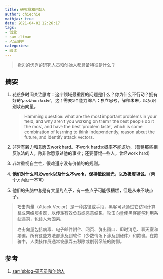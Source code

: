 ```yaml
---
title: 研究员和创始人
author: chiechie
mathjax: true
date: 2021-04-02 12:26:17
tags:
- 创业
- sam altman
- 人生哲学
categories:
- 阅读
---
```


> 身边的优秀的研究人员和创始人都具备特征是什么？

## 摘要
1. 花很多时间关注思考：这个领域最重要的问题是什么？你为什么不行动？拥有好的‘problem taste’，这个需要3个能力综合：独立思考，解释未来，以及识别攻击向量。
   
   > Hamming question: what are the most important problems in your field, and why aren’t you working on them?
   > the best people do it the most, and have the best ‘problem taste’, which is some combination of learning to think independently, reason about the future, and identify attack vectors.
   
2. 非常有毅力和意愿去work hard。不work hard大概率不能成功。（警惕那些相反说法的人，除非你愿意过他的事业；还要警惕一些人，曾经work hard）
3. 非常重视自主性，很难遵守没有价值的的规则。
4. **他们对什么可以work以及什么不work，保持敏锐目光，以及极度坦诚。**（两个方向缺一不可）
5. 他们的头脑中总是有大量的点子，有一些点子可能很糟糕，但是从来不缺点子。

> 攻击向量（Attack Vector）是一种路径或手段，黑客可以通过它访问计算机或网络服务器，以传递有效负载或恶意结果。攻击向量使黑客能够利用系统漏洞，包括人为因素。
>
> 攻击向量包括病毒、电子邮件附件、网页、弹出窗口、即时消息、聊天室和欺骗。所有这些方法都涉及到软件（少数情况下涉及到硬件）和欺骗。在欺骗中，人类操作员通常被愚弄去移除或削弱系统的防御。


## 参考
1. [sam'sblog-研究员和创始人](https://blog.samaltman.com/researchers-and-founders)